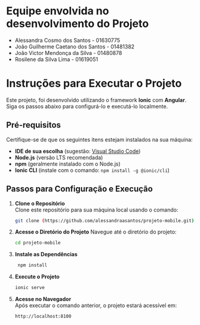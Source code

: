 # Equipe envolvida no desenvolvimento do Projeto
  - Alessandra Cosmo dos Santos - 01630775
  - João Guilherme Caetano dos Santos - 01481382
  - João Victor Mendonça da Silva - 01480878
  - Rosilene da Silva Lima - 01619051

# Instruções para Executar o Projeto

Este projeto, foi desenvolvido utilizando o framework **Ionic** com **Angular**. Siga os passos abaixo para configurá-lo e executá-lo localmente.

## Pré-requisitos

Certifique-se de que os seguintes itens estejam instalados na sua máquina:

- **IDE de sua escolha** (sugestão: [Visual Studio Code](https://code.visualstudio.com/))
- **Node.js** (versão LTS recomendada)
- **npm** (geralmente instalado com o Node.js)
- **Ionic CLI** (instale com o comando: `npm install -g @ionic/cli`)

## Passos para Configuração e Execução

1. **Clone o Repositório**  
   Clone este repositório para sua máquina local usando o comando:  
   ```bash
   git clone (https://github.com/alessandraasantos/projeto-mobile.git)
2. **Acesse o Diretório do Projeto**
   Navegue até o diretório do projeto:
   ```bash
   cd projeto-mobile
3. **Instale as Dependências**
   ```bash
    npm install

4. **Execute o Projeto**
   ```bash
   ionic serve

5.  **Acesse no Navegador**  
   Após executar o comando anterior, o projeto estará acessível em:
    ```bash
    http://localhost:8100
